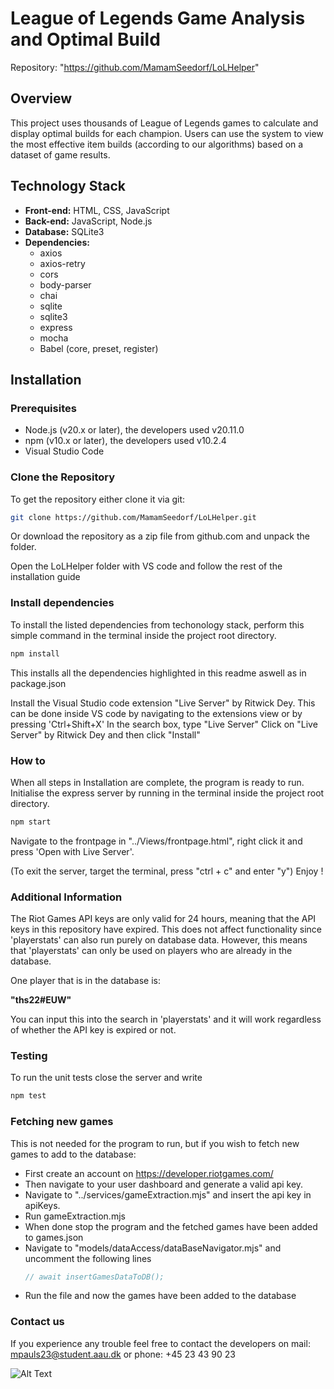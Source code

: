 
# League of Legends Game Analysis and Optimal Build 
Repository: "https://github.com/MamamSeedorf/LoLHelper"
## Overview
This project uses thousands of League of Legends games to calculate and display optimal builds for each champion. Users can use the system to view the most effective item builds (according to our algorithms) based on a dataset of game results.

## Technology Stack
- **Front-end:** HTML, CSS, JavaScript
- **Back-end:** JavaScript, Node.js
- **Database:** SQLite3
- **Dependencies:**
  - axios
  - axios-retry
  - cors
  - body-parser
  - chai
  - sqlite
  - sqlite3
  - express
  - mocha
  - Babel (core, preset, register)
    
## Installation

### Prerequisites
- Node.js (v20.x or later), the developers used v20.11.0
- npm (v10.x or later), the developers used v10.2.4
- Visual Studio Code

  
### Clone the Repository
To get the repository either clone it via git:
```bash
git clone https://github.com/MamamSeedorf/LoLHelper.git
```
Or download the repository as a zip file from github.com and unpack the folder.

Open the LoLHelper folder with VS code and follow the rest of the installation guide


### Install dependencies
To install the listed dependencies from techonology stack, perform this simple command in the terminal inside the project root directory.
```bash
npm install
```
This installs all the dependencies highlighted in this readme aswell as in package.json

Install the Visual Studio code extension "Live Server" by Ritwick Dey.
This can be done inside VS code by navigating to the extensions view or by pressing 'Ctrl+Shift+X'
In the search box, type "Live Server"
Click on "Live Server" by Ritwick Dey and then click "Install"

### How to
When all steps in Installation are complete, the program is ready to run. 
Initialise the express server by running in the terminal inside the project root directory.
```bash
npm start
```
Navigate to the frontpage in "../Views/frontpage.html", right click it and press 'Open with Live Server'.

(To exit the server, target the terminal, press "ctrl + c" and enter "y")
Enjoy !

### Additional Information

The Riot Games API keys are only valid for 24 hours, meaning that the API keys in this repository have expired. This does not affect functionality since 'playerstats' can also run purely on database data. However, this means that 'playerstats' can only be used on players who are already in the database.

One player that is in the database is:

**"ths22#EUW"**

You can input this into the search in 'playerstats' and it will work regardless of whether the API key is expired or not.



### Testing
To run the unit tests close the server and write
```bash
npm test
```

### Fetching new games
This is not needed for the program to run, but if you wish to fetch new games to add to the database:
* First create an account on https://developer.riotgames.com/
* Then navigate to your user dashboard and generate a valid api key.
* Navigate to "../services/gameExtraction.mjs" and insert the api key in apiKeys.
* Run gameExtraction.mjs
* When done stop the program and the fetched games have been added to games.json
* Navigate to "models/dataAccess/dataBaseNavigator.mjs" and uncomment the following lines
  ```js
  // await insertGamesDataToDB();
  ```
* Run the file and now the games have been added to the database

  
### Contact us
If you experience any trouble feel free to contact the developers on mail: mpauls23@student.aau.dk or phone: +45 23 43 90 23

  ![Alt Text](https://media.giphy.com/media/v1.Y2lkPTc5MGI3NjExMDNwZm8zemhzanFiNDExdWEyeWd4MGk4d2ZtbXB3MmY5NjI2MDZucCZlcD12MV9naWZzX3NlYXJjaCZjdD1n/3o6vXNLzXdW4sbFRGo/giphy.gif)

